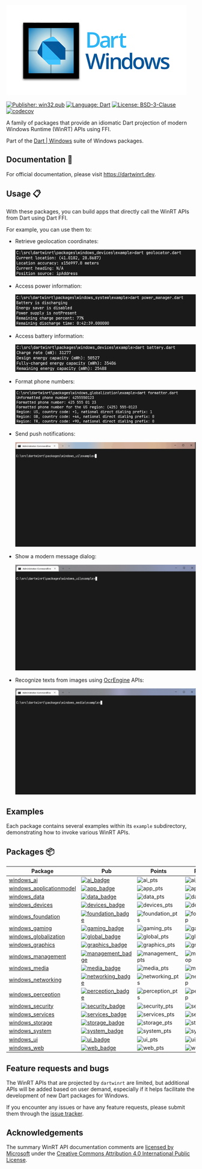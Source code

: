 [![Dart | Windows][dart_windows_card]][win32_pub_link]

[![Publisher: win32.pub][publisher_badge]][publisher_link]
[![Language: Dart][language_badge]][language_link]
[![License: BSD-3-Clause][license_badge]][license_link]
[![codecov][codecov_badge_link]][codecov_link]

A family of packages that provide an idiomatic Dart projection of modern
Windows Runtime (WinRT) APIs using FFI.

Part of the [Dart | Windows][dart_windows_link] suite of Windows packages.

## Documentation 📝

For official documentation, please visit https://dartwinrt.dev.

## Usage 📋

With these packages, you can build apps that directly call the WinRT APIs from
Dart using Dart FFI.

For example, you can use them to:

- Retrieve geolocation coordinates:

  ![Geolocator screenshot][geolocator_ss_link]

- Access power information:

  ![Power information screenshot][power_ss_link]

- Access battery information:

  ![Battery information screenshot][battery_ss_link]

- Format phone numbers:

  ![Phone formatter screenshot][formatter_ss_link]

- Send push notifications:

  ![Push notification GIF][notification_gif_link]

- Show a modern message dialog:

  ![Message dialog GIF][dialog_gif_link]

- Recognize texts from images using [OcrEngine][ocrengine_link] APIs:

  ![OCR GIF][ocr_gif_link]

## Examples

Each package contains several examples within its `example` subdirectory,
demonstrating how to invoke various WinRT APIs.

## Packages 📦

| Package                    | Pub                                    | Points            | Popularity        | Likes               |
| -------------------------- | -------------------------------------- | ----------------- | ----------------- | ------------------- |
| [windows_ai]               | [![ai_badge]][ai_link]                 | ![ai_pts]         | ![ai_pop]         | ![ai_likes]         |
| [windows_applicationmodel] | [![app_badge]][app_link]               | ![app_pts]        | ![app_pop]        | ![app_likes]        |
| [windows_data]             | [![data_badge]][data_link]             | ![data_pts]       | ![data_pop]       | ![data_likes]       |
| [windows_devices]          | [![devices_badge]][devices_link]       | ![devices_pts]    | ![devices_pop]    | ![devices_likes]    |
| [windows_foundation]       | [![foundation_badge]][foundation_link] | ![foundation_pts] | ![foundation_pop] | ![foundation_likes] |
| [windows_gaming]           | [![gaming_badge]][gaming_link]         | ![gaming_pts]     | ![gaming_pop]     | ![gaming_likes]     |
| [windows_globalization]    | [![global_badge]][global_link]         | ![global_pts]     | ![global_pop]     | ![global_likes]     |
| [windows_graphics]         | [![graphics_badge]][graphics_link]     | ![graphics_pts]   | ![graphics_pop]   | ![graphics_likes]   |
| [windows_management]       | [![management_badge]][management_link] | ![management_pts] | ![management_pop] | ![management_likes] |
| [windows_media]            | [![media_badge]][media_link]           | ![media_pts]      | ![media_pop]      | ![media_likes]      |
| [windows_networking]       | [![networking_badge]][networking_link] | ![networking_pts] | ![networking_pop] | ![networking_likes] |
| [windows_perception]       | [![perception_badge]][perception_link] | ![perception_pts] | ![perception_pop] | ![perception_likes] |
| [windows_security]         | [![security_badge]][security_link]     | ![security_pts]   | ![security_pop]   | ![security_likes]   |
| [windows_services]         | [![services_badge]][services_link]     | ![services_pts]   | ![services_pop]   | ![services_likes]   |
| [windows_storage]          | [![storage_badge]][storage_link]       | ![storage_pts]    | ![storage_pop]    | ![storage_likes]    |
| [windows_system]           | [![system_badge]][system_link]         | ![system_pts]     | ![system_pop]     | ![system_likes]     |
| [windows_ui]               | [![ui_badge]][ui_link]                 | ![ui_pts]         | ![ui_pop]         | ![ui_likes]         |
| [windows_web]              | [![web_badge]][web_link]               | ![web_pts]        | ![web_pop]        | ![web_likes]        |

## Feature requests and bugs

The WinRT APIs that are projected by `dartwinrt` are limited, but additional
APIs will be added based on user demand, especially if it helps facilitate the
development of new Dart packages for Windows.

If you encounter any issues or have any feature requests, please submit them
through the [issue tracker][issue_tracker_link].

## Acknowledgements

The summary WinRT API documentation comments are
[licensed by Microsoft][legal_notices_link] under the
[Creative Commons Attribution 4.0 International Public License][cc_license_link].

[cc_license_link]: https://github.com/MicrosoftDocs/winrt-api/blob/89e9254fd8b53a648937dbb4324d7f7d6f8d1314/LICENSE
[codecov_badge_link]: https://codecov.io/gh/dart-windows/dartwinrt/branch/main/graph/badge.svg?token=f9L9PfTTLa
[codecov_link]: https://codecov.io/gh/dart-windows/dartwinrt
[dart_windows_card]: https://raw.githubusercontent.com/dart-windows/.github/main/assets/dart-windows-card-480x240.png
[dart_windows_link]: https://github.com/dart-windows
[issue_tracker_link]: https://github.com/dart-windows/dartwinrt/issues
[language_badge]: https://img.shields.io/badge/language-Dart-blue.svg
[language_link]: https://dart.dev
[legal_notices_link]: https://github.com/MicrosoftDocs/winrt-api/#legal-notices
[license_badge]: https://img.shields.io/github/license/dart-windows/dartwinrt?color=blue
[license_link]: https://opensource.org/licenses/BSD-3-Clause
[publisher_badge]: https://img.shields.io/pub/publisher/windows_foundation.svg
[publisher_link]: https://pub.dev/publishers/win32.pub
[win32_pub_link]: https://win32.pub

[//]: # (Screenshots)
[battery_ss_link]: https://github.com/dart-windows/dartwinrt/blob/main/screenshots/battery.png?raw=true
[formatter_ss_link]: https://github.com/dart-windows/dartwinrt/blob/main/screenshots/formatter.png?raw=true
[geolocator_ss_link]: https://github.com/dart-windows/dartwinrt/blob/main/screenshots/geolocator.png?raw=true
[ocrengine_link]: https://learn.microsoft.com/uwp/api/windows.media.ocr.ocrengine
[power_ss_link]: https://github.com/dart-windows/dartwinrt/blob/main/screenshots/power.png?raw=true

[//]: # (GIFs)
[dialog_gif_link]: https://github.com/dart-windows/dartwinrt/blob/main/screenshots/dialog.gif?raw=true
[notification_gif_link]: https://github.com/dart-windows/dartwinrt/blob/main/screenshots/notification.gif?raw=true
[ocr_gif_link]: https://github.com/dart-windows/dartwinrt/blob/main/screenshots/ocr.gif?raw=true

[//]: # (windows_ai links)
[windows_ai]: ./packages/windows_ai/
[ai_badge]: https://img.shields.io/pub/v/windows_ai.svg
[ai_link]: https://pub.dev/packages/windows_ai
[ai_pts]: https://img.shields.io/pub/points/windows_ai
[ai_pop]: https://img.shields.io/pub/popularity/windows_ai
[ai_likes]: https://img.shields.io/pub/likes/windows_ai

[//]: # (windows_applicationmodel links)
[windows_applicationmodel]: ./packages/windows_applicationmodel/
[app_badge]: https://img.shields.io/pub/v/windows_applicationmodel.svg
[app_link]: https://pub.dev/packages/windows_applicationmodel
[app_pts]: https://img.shields.io/pub/points/windows_applicationmodel
[app_pop]: https://img.shields.io/pub/popularity/windows_applicationmodel
[app_likes]: https://img.shields.io/pub/likes/windows_applicationmodel

[//]: # (windows_data links)
[windows_data]: ./packages/windows_data/
[data_badge]: https://img.shields.io/pub/v/windows_data.svg
[data_link]: https://pub.dev/packages/windows_data
[data_pts]: https://img.shields.io/pub/points/windows_data
[data_pop]: https://img.shields.io/pub/popularity/windows_data
[data_likes]: https://img.shields.io/pub/likes/windows_data

[//]: # (windows_devices links)
[windows_devices]: ./packages/windows_devices/
[devices_badge]: https://img.shields.io/pub/v/windows_devices.svg
[devices_link]: https://pub.dev/packages/windows_devices
[devices_pts]: https://img.shields.io/pub/points/windows_devices
[devices_pop]: https://img.shields.io/pub/popularity/windows_devices
[devices_likes]: https://img.shields.io/pub/likes/windows_devices

[//]: # (windows_foundation links)
[windows_foundation]: ./packages/windows_foundation/
[foundation_badge]: https://img.shields.io/pub/v/windows_foundation.svg
[foundation_link]: https://pub.dev/packages/windows_foundation
[foundation_pts]: https://img.shields.io/pub/points/windows_foundation
[foundation_pop]: https://img.shields.io/pub/popularity/windows_foundation
[foundation_likes]: https://img.shields.io/pub/likes/windows_foundation

[//]: # (windows_gaming links)
[windows_gaming]: ./packages/windows_gaming/
[gaming_badge]: https://img.shields.io/pub/v/windows_gaming.svg
[gaming_link]: https://pub.dev/packages/windows_gaming
[gaming_pts]: https://img.shields.io/pub/points/windows_gaming
[gaming_pop]: https://img.shields.io/pub/popularity/windows_gaming
[gaming_likes]: https://img.shields.io/pub/likes/windows_gaming

[//]: # (windows_globalization links)
[windows_globalization]: ./packages/windows_globalization/
[global_badge]: https://img.shields.io/pub/v/windows_globalization.svg
[global_link]: https://pub.dev/packages/windows_globalization
[global_pts]: https://img.shields.io/pub/points/windows_globalization
[global_pop]: https://img.shields.io/pub/popularity/windows_globalization
[global_likes]: https://img.shields.io/pub/likes/windows_globalization

[//]: # (windows_graphics links)
[windows_graphics]: ./packages/windows_graphics/
[graphics_badge]: https://img.shields.io/pub/v/windows_graphics.svg
[graphics_link]: https://pub.dev/packages/windows_graphics
[graphics_pts]: https://img.shields.io/pub/points/windows_graphics
[graphics_pop]: https://img.shields.io/pub/popularity/windows_graphics
[graphics_likes]: https://img.shields.io/pub/likes/windows_graphics

[//]: # (windows_management links)
[windows_management]: ./packages/windows_management/
[management_badge]: https://img.shields.io/pub/v/windows_management.svg
[management_link]: https://pub.dev/packages/windows_management
[management_pts]: https://img.shields.io/pub/points/windows_management
[management_pop]: https://img.shields.io/pub/popularity/windows_management
[management_likes]: https://img.shields.io/pub/likes/windows_management

[//]: # (windows_media links)
[windows_media]: ./packages/windows_media/
[media_badge]: https://img.shields.io/pub/v/windows_media.svg
[media_link]: https://pub.dev/packages/windows_media
[media_pts]: https://img.shields.io/pub/points/windows_media
[media_pop]: https://img.shields.io/pub/popularity/windows_media
[media_likes]: https://img.shields.io/pub/likes/windows_media

[//]: # (windows_networking links)
[windows_networking]: ./packages/windows_networking/
[networking_badge]: https://img.shields.io/pub/v/windows_networking.svg
[networking_link]: https://pub.dev/packages/windows_networking
[networking_pts]: https://img.shields.io/pub/points/windows_networking
[networking_pop]: https://img.shields.io/pub/popularity/windows_networking
[networking_likes]: https://img.shields.io/pub/likes/windows_networking

[//]: # (windows_perception links)
[windows_perception]: ./packages/windows_perception/
[perception_badge]: https://img.shields.io/pub/v/windows_perception.svg
[perception_link]: https://pub.dev/packages/windows_perception
[perception_pts]: https://img.shields.io/pub/points/windows_perception
[perception_pop]: https://img.shields.io/pub/popularity/windows_perception
[perception_likes]: https://img.shields.io/pub/likes/windows_perception

[//]: # (windows_security links)
[windows_security]: ./packages/windows_security/
[security_badge]: https://img.shields.io/pub/v/windows_security.svg
[security_link]: https://pub.dev/packages/windows_security
[security_pts]: https://img.shields.io/pub/points/windows_security
[security_pop]: https://img.shields.io/pub/popularity/windows_security
[security_likes]: https://img.shields.io/pub/likes/windows_security

[//]: # (windows_services links)
[windows_services]: ./packages/windows_services/
[services_badge]: https://img.shields.io/pub/v/windows_services.svg
[services_link]: https://pub.dev/packages/windows_services
[services_pts]: https://img.shields.io/pub/points/windows_services
[services_pop]: https://img.shields.io/pub/popularity/windows_services
[services_likes]: https://img.shields.io/pub/likes/windows_services

[//]: # (windows_storage links)
[windows_storage]: ./packages/windows_storage/
[storage_badge]: https://img.shields.io/pub/v/windows_storage.svg
[storage_link]: https://pub.dev/packages/windows_storage
[storage_pts]: https://img.shields.io/pub/points/windows_storage
[storage_pop]: https://img.shields.io/pub/popularity/windows_storage
[storage_likes]: https://img.shields.io/pub/likes/windows_storage

[//]: # (windows_system links)
[windows_system]: ./packages/windows_system/
[system_badge]: https://img.shields.io/pub/v/windows_system.svg
[system_link]: https://pub.dev/packages/windows_system
[system_pts]: https://img.shields.io/pub/points/windows_system
[system_pop]: https://img.shields.io/pub/popularity/windows_system
[system_likes]: https://img.shields.io/pub/likes/windows_system

[//]: # (windows_ui links)
[windows_ui]: ./packages/windows_ui/
[ui_badge]: https://img.shields.io/pub/v/windows_ui.svg
[ui_link]: https://pub.dev/packages/windows_ui
[ui_pts]: https://img.shields.io/pub/points/windows_ui
[ui_pop]: https://img.shields.io/pub/popularity/windows_ui
[ui_likes]: https://img.shields.io/pub/likes/windows_ui

[//]: # (windows_web links)
[windows_web]: ./packages/windows_web/
[web_badge]: https://img.shields.io/pub/v/windows_web.svg
[web_link]: https://pub.dev/packages/windows_web
[web_pts]: https://img.shields.io/pub/points/windows_web
[web_pop]: https://img.shields.io/pub/popularity/windows_web
[web_likes]: https://img.shields.io/pub/likes/windows_web
